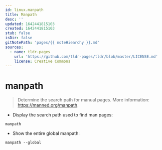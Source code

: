 ```yaml
---
id: linux.manpath
title: Manpath
desc: ''
updated: 1642441815103
created: 1642441815103
stub: false
isDir: false
gitNotePath: 'pages/{{ noteHiearchy }}.md'
sources:
  - name: tldr-pages
    url: 'https://github.com/tldr-pages/tldr/blob/master/LICENSE.md'
    license: Creative Commons
---
```

# manpath

> Determine the search path for manual pages.
> More information: <https://manned.org/manpath>.

- Display the search path used to find man pages:

`manpath`

- Show the entire global manpath:

`manpath --global`

